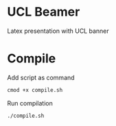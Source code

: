 # UCL Beamer

Latex presentation with UCL banner

# Compile

Add script as command

```bash
cmod +x compile.sh
```

Run compilation

```bash
./compile.sh
```

